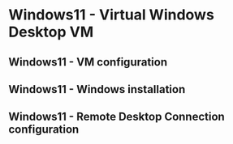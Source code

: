 # Windows11 - Virtual Windows Desktop VM

## Windows11 - VM configuration

## Windows11 - Windows installation

## Windows11 - Remote Desktop Connection configuration

